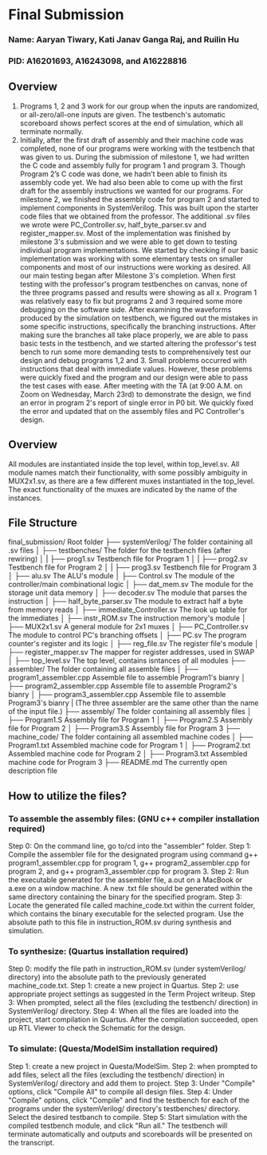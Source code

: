 # Final Submission

### Name: Aaryan Tiwary, Kati Janav Ganga Raj, and Ruilin Hu
### PID: A16201693, A16243098, and A16228816

## Overview

1) Programs 1, 2 and 3 work for our group when the inputs are randomized, or all-zero/all-one inputs are given. The testbench's automatic scoreboard shows perfect scores at the end of simulation, which all terminate normally.
2) Initially, after the first draft of assembly and their machine code was completed, none of our programs were working with the testbench that was given to us. During the submission of milestone 1, we had written the C code and assembly fully for program 1 and program 3. Though Program 2’s C code was done, we hadn’t been able to finish its assembly code yet. We had also been able to come up with the first draft for the assembly instructions we wanted for our programs. For milestone 2, we finished the assembly code for program 2 and started to implement components in SystemVerilog. This was built upon the starter code files that we obtained from the professor. The additional .sv files we wrote were PC_Controller.sv, half_byte_parser.sv and register_mapper.sv. Most of the implementation was finished by milestone 3's submission and we were able to get down to testing individual program implementations. We started by checking if our basic implementation was working with some elementary tests on smaller components and most of our instructions were working as desired. All our main testing began after Milestone 3's completion. When first testing with the professor's program testbenches on canvas, none of the three programs passed and results were showing as all x. Program 1 was relatively easy to fix but programs 2 and 3 required some more  debugging on the software side. After examining the waveforms produced by the simulation on testbench, we figured out the mistakes in some specific instructions, specifically the branching instructions. After making sure the branches all take place properly, we are able to pass basic tests in the testbench, and we started altering the professor's test bench to run some more demanding tests to comprehensively test our design and debug programs 1,2 and 3. Small problems occurred with instructions that deal with immediate values. However, these problems were quickly fixed and the program and our design were able to pass the test cases with ease. After meeting with the TA (at 9:00 A.M. on Zoom on Wednesday, March 23rd) to demonstrate the design, we find an error in program 2's report of single error in P0 bit. We quickly fixed the error and updated that on the assembly files and PC Controller's design.

## Overview

All modules are instantiated inside the top level, within top_level.sv. All module names match their functionality, with some possibly ambiguity in MUX2x1.sv, as there are a few different muxes instantiated in the top_level. The exact functionality of the muxes are indicated by the name of the instances.

## File Structure

final_submission/                      Root folder
├── systemVerilog/                     The folder containing all .sv files
│   ├── testbenches/                   The folder for the testbench files (after rewiring)
│   |   ├── prog1.sv                   Testbench file for Program 1
│   |   ├── prog2.sv                   Testbench file for Program 2
│   |   ├── prog3.sv                   Testbench file for Program 3
│   ├── alu.sv                         The ALU's module
│   ├── Control.sv                     The module of the controller/main combinational logic
│   ├── dat_mem.sv                     The module for the storage unit data memory
│   ├── decoder.sv                     The module that parses the instruction
│   ├── half_byte_parser.sv            The module to extract half a byte from memory reads
│   ├── immediate_Controller.sv        The look up table for the immediates
│   ├── instr_ROM.sv                   The instruction memory's module
│   ├── MUX2x1.sv                      A general module for 2x1 muxes
│   ├── PC_Controller.sv               The module to control PC's branching offsets
│   ├── PC.sv                          The program counter's register and its logic
│   ├── reg_file.sv                    The register file's module
│   ├── register_mapper.sv             The mapper for register addresses, used in SWAP
│   ├── top_level.sv                   The top level, contains isntances of all modules 
├── assembler/                         The folder containing all assemble files
│   ├── program1_assembler.cpp         Assemble file to assemble Program1's bianry
│   ├── program2_assembler.cpp         Assemble file to assemble Program2's bianry
│   ├── program3_assembler.cpp         Assemble file to assemble Program3's bianry
|	(The three assembler are the same other than the name of the input file.)
├── assembly/                          The folder containing all assembly files
│   ├── Program1.S                     Assembly file for Program 1
│   ├── Program2.S                     Assembly file for Program 2
│   ├── Program3.S                     Assembly file for Program 3
├── machine_code/                      The folder containing all assembled machine codes
│   ├── Program1.txt                   Assembled machine code for Program 1
│   ├── Program2.txt                   Assembled machine code for Program 2
│   ├── Program3.txt                   Assembled machine code for Program 3
├── README.md                          The currently open description file

## How to utilize the files?

### To assemble the assembly files: (GNU c++ compiler installation required)
Step 0: On the command line, go to/cd into the "assembler" folder.
Step 1: Compile the assembler file for the designated program using command g++ program1_assembler.cpp for program 1, g++ program2_assembler.cpp for program 2, and g++ program3_assembler.cpp for program 3.
Step 2: Run the executable generated for the assembler file, a.out on a MacBook or a.exe on a window machine. A new .txt file should be generated within the same directory containing the binary for the specified program.
Step 3: Locate the generated file called machine_code.txt within the current folder, which contains the binary executable for the selected program. Use the absolute path to this file in instruction_ROM.sv during synthesis and simulation.

### To synthesize: (Quartus installation required)
Step 0: modify the file path in instruction_ROM.sv (under systemVerilog/ directory) into the absolute path to the previously generated machine_code.txt.
Step 1: create a new project in Quartus.
Step 2: use appropriate project settings as suggested in the Term Project writeup.
Step 3: When prompted, select all the files (excluding the testbench/ direction) in SystemVerilog/ directory.
Step 4: When all the files are loaded into the project, start compilation in Quartus. After the compilation succeeded, open up RTL Viewer to check the Schematic for the design.

### To simulate: (Questa/ModelSim installation required)
Step 1: create a new project in Questa/ModelSim.
Step 2: when prompted to add files, select all the files (excluding the testbench/ direction) in SystemVerilog/ directory and add them to project.
Step 3: Under "Compile" options, click "Compile All" to compile all design files.
Step 4: Under "Compile" options, click "Compile" and find the testbench for each of the programs under the systemVerilog/ directory's testbenches/ directory. Select the desired testbanch to compile.
Step 5: Start simulation with the compiled testbench module, and click "Run all." The testbench will terminate automatically and outputs and scoreboards will be presented on the transcript.